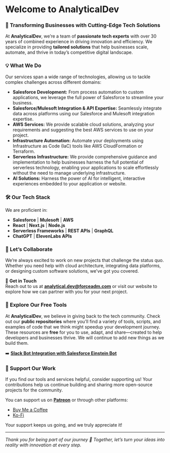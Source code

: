 # Welcome to AnalyticalDev

### 🚀 Transforming Businesses with Cutting-Edge Tech Solutions

At **AnalyticalDev**, we’re a team of **passionate tech experts** with over 30 years of combined experience in driving innovation and efficiency. We specialize in providing **tailored solutions** that help businesses scale, automate, and thrive in today’s competitive digital landscape.

### 💡 What We Do

Our services span a wide range of technologies, allowing us to tackle complex challenges across different domains:

- **Salesforce Development:** From process automation to custom applications, we leverage the full power of Salesforce to streamline your business.
- **Salesforce/Mulesoft Integration & API Expertise:** Seamlessly integrate data across platforms using our Salesforce and Mulesoft integration expertise.
- **AWS Services:** We provide scalable cloud solutions, analyzing your requirements and suggesting the best AWS services to use on your project.
- **Infrastructure Automation:** Automate your deployments using Infrastructure as Code (IaC) tools like AWS CloudFormation or Terraform.
- **Serverless Infrastructure:** We provide comprehensive guidance and implementation to help businesses harness the full potential of serverless technology, enabling your applications to scale effortlessly without the need to manage underlying infrastructure. 
- **AI Solutions:** Harness the power of AI for intelligent, interactive experiences embedded to your application or website.
  
### 🛠 Our Tech Stack
We are proficient in:

- **Salesforce** | **Mulesoft** | **AWS** 
- **React** | **Next.js** | **Node.js**
- **Serverless Frameworks** | **REST APIs** | **GraphQL**
- **ChatGPT** | **ElevenLabs APIs**

### 🤝 Let’s Collaborate
We’re always excited to work on new projects that challenge the status quo. Whether you need help with cloud architecture, integrating data platforms, or designing custom software solutions, we’ve got you covered.

📧 **Get in Touch**  
Reach out to us at **analytical.dev@forceadm.com** or visit our website to explore how we can partner with you for your next project.

### 📂 Explore Our Free Tools

At **AnalyticalDev**, we believe in giving back to the tech community. Check out our **public repositories** where you’ll find a variety of tools, scripts, and examples of code that we think might speedup your development journey.
These resources are **free** for you to use, adapt, and share—created to help developers and businesses thrive. We will continue to add new things as we build them.

➡️ **[Slack Bot Integration with Salesforce Einstein Bot](https://github.com/anayticaldev/slack-einstein-bot)**

### 💖 Support Our Work

If you find our tools and services helpful, consider supporting us! Your contributions help us continue building and sharing more open-source projects for the community.

You can support us on **[Patreon](https://patreon.com)** or through other platforms:

- [Buy Me a Coffee](https://buymeacoffee.com)
- [Ko-Fi](https://ko-fi.com)

Your support keeps us going, and we truly appreciate it!

---

*Thank you for being part of our journey 🚀 Together, let’s turn your ideas into reality with innovation at every step.*

